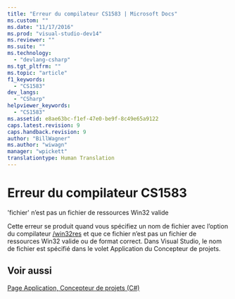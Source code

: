 ```yaml
---
title: "Erreur du compilateur CS1583 | Microsoft Docs"
ms.custom: ""
ms.date: "11/17/2016"
ms.prod: "visual-studio-dev14"
ms.reviewer: ""
ms.suite: ""
ms.technology: 
  - "devlang-csharp"
ms.tgt_pltfrm: ""
ms.topic: "article"
f1_keywords: 
  - "CS1583"
dev_langs: 
  - "CSharp"
helpviewer_keywords: 
  - "CS1583"
ms.assetid: e8ae63bc-f1ef-47e0-be9f-8c49e65a9122
caps.latest.revision: 9
caps.handback.revision: 9
author: "BillWagner"
ms.author: "wiwagn"
manager: "wpickett"
translationtype: Human Translation
---
```

# Erreur du compilateur CS1583
'fichier' n’est pas un fichier de ressources Win32 valide  
  
 Cette erreur se produit quand vous spécifiez un nom de fichier avec l’option du compilateur [\/win32res](../../csharp/language-reference/compiler-options/win32res-compiler-option.md) et que ce fichier n’est pas un fichier de ressources Win32 valide ou de format correct. Dans Visual Studio, le nom de fichier est spécifié dans le volet Application du Concepteur de projets.  
  
## Voir aussi  
 [Page Application, Concepteur de projets \(C\#\)](/visual-studio/ide/reference/application-page-project-designer-csharp)